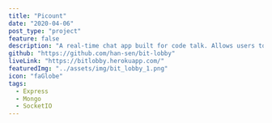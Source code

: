 ```yaml
---
title: "Picount"
date: "2020-04-06"
post_type: "project"
feature: false
description: "A real-time chat app built for code talk. Allows users to create rooms by topic."
github: "https://github.com/han-sen/bit-lobby"
liveLink: "https://bitlobby.herokuapp.com/"
featuredImg: "../assets/img/bit_lobby_1.png"
icon: "faGlobe"
tags:
  - Express
  - Mongo
  - SocketIO
---
```

